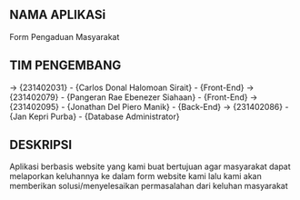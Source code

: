 ## NAMA APLIKASi
Form Pengaduan Masyarakat

## TIM PENGEMBANG
-> {231402031} - {Carlos Donal Halomoan Sirait} - {Front-End}
-> {231402079} - {Pangeran Rae Ebenezer Siahaan} - {Front-End}
-> {231402095} - {Jonathan Del Piero Manik} - {Back-End}
-> {231402086} - {Jan Kepri Purba} - {Database Administrator}

## DESKRIPSI
Aplikasi berbasis website yang kami buat bertujuan agar masyarakat dapat melaporkan keluhannya ke dalam form website kami lalu kami akan memberikan solusi/menyelesaikan permasalahan dari keluhan masyarakat
